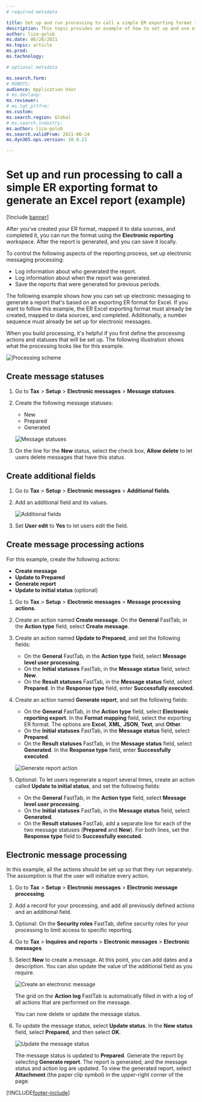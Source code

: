 ```yaml
---
# required metadata

title: Set up and run processing to call a simple ER exporting format to generate an Excel report (Example)
description: This topic provides an example of how to set up and use electronic messages.
author: liza-golub
ms.date: 06/28/2021
ms.topic: article
ms.prod: 
ms.technology: 

# optional metadata

ms.search.form: 
# ROBOTS: 
audience: Application User
# ms.devlang: 
ms.reviewer: 
# ms.tgt_pltfrm: 
ms.custom: 
ms.search.region: Global
# ms.search.industry: 
ms.author: liza-golub
ms.search.validFrom: 2021-06-24
ms.dyn365.ops.version: 10.0.21

---
```


# Set up and run processing to call a simple ER exporting format to generate an Excel report (example)

[!include [banner](../includes/banner.md)]

After you've created your ER format, mapped it to data sources, and completed it, you can run the format using the **Electronic reporting** workspace. After the report is generated, and you can save it locally.

To control the following aspects of the reporting process, set up electronic messaging processing:

- Log information about who generated the report.
- Log information about when the report was generated.
- Save the reports that were generated for previous periods.

The following example shows how you can set up electronic messaging to generate a report that's based on an exporting ER format for Excel. If you want to follow this example, the ER Excel exporting format must already be created, mapped to data sources, and completed. Additionally, a number sequence must already be set up for electronic messages.

When you build processing, it's helpful if you first define the processing actions and statuses that will be set up. The following illustration shows what the processing looks like for this example.

   ![Processing scheme](media/processing-scheme.png)

## Create message statuses

1. Go to **Tax** > **Setup** > **Electronic messages** > **Message statuses**.
2. Create the following message statuses:

    - New
    - Prepared
    - Generated

    ![Message statuses](media/message-statuses.png)

3. On the line for the **New** status, select the check box, **Allow delete** to let users delete messages that have this status.

## Create additional fields

1. Go to **Tax** > **Setup** > **Electronic messages** > **Additional fields**.
2. Add an additional field and its values. 

    ![Additional fields](media/additional-fields.png)

3. Set **User edit** to **Yes** to let users edit the field.

## Create message processing actions

For this example, create the following actions:

- **Create message**
- **Update to Prepared**
- **Generate report**
- **Update to initial status** (optional)

1. Go to **Tax** > **Setup** > **Electronic messages** > **Message processing actions**.
2. Create an action named **Create message**. On the **General** FastTab, in the **Action type** field, select **Create message**.
3. Create an action named **Update to Prepared**, and set the following fields:

    - On the **General** FastTab, in the **Action type** field, select **Message level user processing**.
    - On the **Initial statuses** FastTab, in the **Message status** field, select **New**.
    - On the **Result statuses** FastTab, in the **Message status** field, select **Prepared**. In the **Response type** field, enter **Successfully executed**.

4. Create an action named **Generate report**, and set the following fields:

    - On the **General** FastTab, in the **Action type** field, select **Electronic reporting export**. In the **Format mapping** field, select the exporting ER format. The options are **Excel**, **XML**, **JSON**, **Text**, and **Other**.
    - On the **Initial statuses** FastTab, in the **Message status** field, select **Prepared**.
    - On the **Result statuses** FastTab, in the **Message status** field, select **Generated**. In the **Response type** field, enter **Successfully executed**.

    ![Generate report action](media/generate-report-action.png)

5. Optional: To let users regenerate a report several times, create an action called **Update to initial status**, and set the following fields:

    - On the **General** FastTab, in the **Action type** field, select **Message level user processing**.
    - On the **Initial statuses** FastTab, in the **Message status** field, select **Generated**.
    - On the **Result statuses** FastTab, add a separate line for each of the two message statuses (**Prepared** and **New**). For both lines, set the **Response type** field to **Successfully executed**.

## Electronic message processing

In this example, all the actions should be set up so that they run separately. The assumption is that the user will initialize every action.

1. Go to **Tax** > **Setup** > **Electronic messages** > **Electronic message processing**.
2. Add a record for your processing, and add all previously defined actions and an additional field.
3. Optional: On the **Security roles** FastTab, define security roles for your processing to limit access to specific reporting.
4. Go to **Tax** > **Inquires and reports** > **Electronic messages** > **Electronic messages**.
5. Select **New** to create a message. At this point, you can add dates and a description. You can also update the value of the additional field as you require.

    ![Create an electronic message](media/create-electronic-message.png)

    The grid on the **Action log** FastTab is automatically filled in with a log of all actions that are performed on the message.

    You can now delete or update the message status. 

6. To update the message status, select **Update status**. In the **New status** field, select **Prepared**, and then select **OK**.

    ![Update the message status](media/update-status.png)

    The message status is updated to **Prepared**. Generate the report by selecting **Generate report**. The report is generated, and the message status and action log are updated. To view the generated report, select **Attachment** (the paper clip symbol) in the upper-right corner of the page.


[!INCLUDE[footer-include](../../includes/footer-banner.md)]

